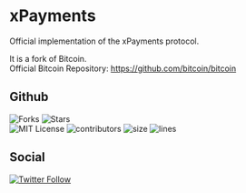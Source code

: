 # xPayments
Official implementation of the xPayments protocol.

It is a fork of Bitcoin.<br>
Official Bitcoin Repository: https://github.com/bitcoin/bitcoin<br>

## Github
![Forks](https://img.shields.io/github/forks/xpaymentsorg/xpayments?style=social)
![Stars](https://img.shields.io/github/stars/xpaymentsorg/xpayments?style=social)
<br>
![MIT License](https://img.shields.io/github/license/xpaymentsorg/xpayments)
![contributors](https://img.shields.io/github/contributors-anon/xpaymentsorg/xpayments) 
![size](https://img.shields.io/github/languages/code-size/xpaymentsorg/xpayments) 
![lines](https://img.shields.io/tokei/lines/github/xpaymentsorg/xpayments)

## Social
[![Twitter Follow](https://img.shields.io/twitter/follow/xPaymentsOrg.svg?style=social)](https://twitter.com/xpaymentsorg)
